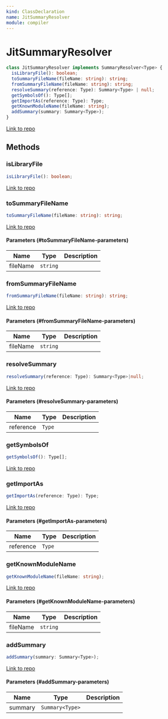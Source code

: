 ```yaml
---
kind: ClassDeclaration
name: JitSummaryResolver
module: compiler
---
```


# JitSummaryResolver

```ts
class JitSummaryResolver implements SummaryResolver<Type> {
  isLibraryFile(): boolean;
  toSummaryFileName(fileName: string): string;
  fromSummaryFileName(fileName: string): string;
  resolveSummary(reference: Type): Summary<Type> | null;
  getSymbolsOf(): Type[];
  getImportAs(reference: Type): Type;
  getKnownModuleName(fileName: string);
  addSummary(summary: Summary<Type>);
}
```

[Link to repo](https://github.com/timdeschryver/angular/blob/master/packages/compiler/src/summary_resolver.ts#L28-L55)

## Methods

### isLibraryFile

```ts
isLibraryFile(): boolean;
```

[Link to repo](https://github.com/timdeschryver/angular/blob/master/packages/compiler/src/summary_resolver.ts#L31-L33)

### toSummaryFileName

```ts
toSummaryFileName(fileName: string): string;
```

[Link to repo](https://github.com/timdeschryver/angular/blob/master/packages/compiler/src/summary_resolver.ts#L34-L36)

#### Parameters (#toSummaryFileName-parameters)

| Name     | Type     | Description |
| -------- | -------- | ----------- |
| fileName | `string` |             |

### fromSummaryFileName

```ts
fromSummaryFileName(fileName: string): string;
```

[Link to repo](https://github.com/timdeschryver/angular/blob/master/packages/compiler/src/summary_resolver.ts#L37-L39)

#### Parameters (#fromSummaryFileName-parameters)

| Name     | Type     | Description |
| -------- | -------- | ----------- |
| fileName | `string` |             |

### resolveSummary

```ts
resolveSummary(reference: Type): Summary<Type>|null;
```

[Link to repo](https://github.com/timdeschryver/angular/blob/master/packages/compiler/src/summary_resolver.ts#L40-L42)

#### Parameters (#resolveSummary-parameters)

| Name      | Type   | Description |
| --------- | ------ | ----------- |
| reference | `Type` |             |

### getSymbolsOf

```ts
getSymbolsOf(): Type[];
```

[Link to repo](https://github.com/timdeschryver/angular/blob/master/packages/compiler/src/summary_resolver.ts#L43-L45)

### getImportAs

```ts
getImportAs(reference: Type): Type;
```

[Link to repo](https://github.com/timdeschryver/angular/blob/master/packages/compiler/src/summary_resolver.ts#L46-L48)

#### Parameters (#getImportAs-parameters)

| Name      | Type   | Description |
| --------- | ------ | ----------- |
| reference | `Type` |             |

### getKnownModuleName

```ts
getKnownModuleName(fileName: string);
```

[Link to repo](https://github.com/timdeschryver/angular/blob/master/packages/compiler/src/summary_resolver.ts#L49-L51)

#### Parameters (#getKnownModuleName-parameters)

| Name     | Type     | Description |
| -------- | -------- | ----------- |
| fileName | `string` |             |

### addSummary

```ts
addSummary(summary: Summary<Type>);
```

[Link to repo](https://github.com/timdeschryver/angular/blob/master/packages/compiler/src/summary_resolver.ts#L52-L54)

#### Parameters (#addSummary-parameters)

| Name    | Type            | Description |
| ------- | --------------- | ----------- |
| summary | `Summary<Type>` |             |
